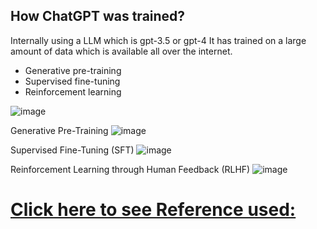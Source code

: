 ## How ChatGPT was trained?
Internally using a LLM which is gpt-3.5 or gpt-4
It has trained on a large amount of data which is available all over the internet.

* Generative pre-training
* Supervised fine-tuning
* Reinforcement learning

![image](https://github.com/LetsDoIt298/GenAI/assets/90137904/d318ea06-5401-4bab-a7fa-5cdadb3056a9)

Generative Pre-Training
![image](https://github.com/LetsDoIt298/GenAI/assets/90137904/84375104-46f4-4c6e-8e19-8a20523b59b6)

Supervised Fine-Tuning (SFT)
![image](https://github.com/LetsDoIt298/GenAI/assets/90137904/4a452244-a396-47ff-b5d5-1d2a671792fa)

Reinforcement Learning through Human Feedback (RLHF)
![image](https://github.com/LetsDoIt298/GenAI/assets/90137904/0f3fad9e-811f-4e65-877e-c286ebfcccf0)

# [Click here to see Reference used:](https://www.linkedin.com/pulse/discover-how-chatgpt-istrained-pradeep-menon/)








